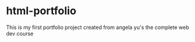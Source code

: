 # html-portfolio
This is my first portfolio project  created from angela yu's the complete web dev course 
